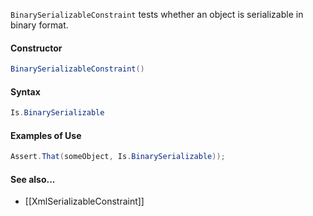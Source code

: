 `BinarySerializableConstraint` tests whether an object is serializable in binary format.

#### Constructor

```C#
BinarySerializableConstraint()
```

#### Syntax

```C#
Is.BinarySerializable
```

#### Examples of Use

```C#
Assert.That(someObject, Is.BinarySerializable));
```

#### See also...
 * [[XmlSerializableConstraint]]

